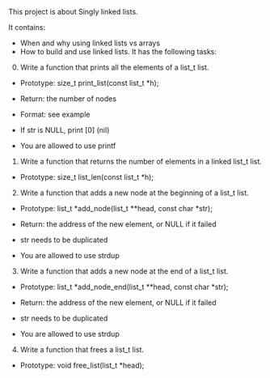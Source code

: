 This project is about Singly linked lists.

It contains:

- When and why using linked lists vs arrays
- How to build and use linked lists.
It has the following tasks:

0. Write a function that prints all the elements of a list_t list.

- Prototype: size_t print_list(const list_t *h);

- Return: the number of nodes

- Format: see example

- If str is NULL, print [0] (nil)

- You are allowed to use printf

1. Write a function that returns the number of elements in a linked list_t list.

- Prototype: size_t list_len(const list_t *h);

2. Write a function that adds a new node at the beginning of a list_t list.

- Prototype: list_t *add_node(list_t **head, const char *str);

- Return: the address of the new element, or NULL if it failed

- str needs to be duplicated

- You are allowed to use strdup
3. Write a function that adds a new node at the end of a list_t list.

- Prototype: list_t *add_node_end(list_t **head, const char *str);

- Return: the address of the new element, or NULL if it failed

- str needs to be duplicated

- You are allowed to use strdup
4. Write a function that frees a list_t list.

- Prototype: void free_list(list_t *head);

